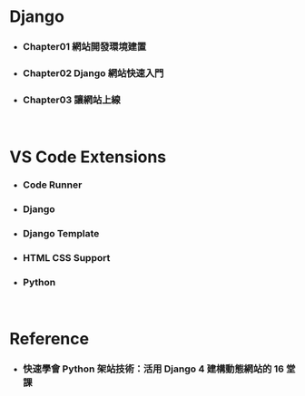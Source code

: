 Django
=====
* ### Chapter01 網站開發環境建置
* ### Chapter02 Django 網站快速入門
* ### Chapter03 讓網站上線
<br />

VS Code Extensions
=====
* ### Code Runner
* ### Django
* ### Django Template
* ### HTML CSS Support
* ### Python
<br />

Reference
=====
* ### 快速學會 Python 架站技術：活用 Django 4 建構動態網站的 16 堂課
<br />
